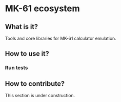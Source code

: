 # MK-61 ecosystem

## What is it?

Tools and core libraries for MK-61 calculator emulation.

## How to use it?

### Run tests



## How to contribute?

This section is under construction.
